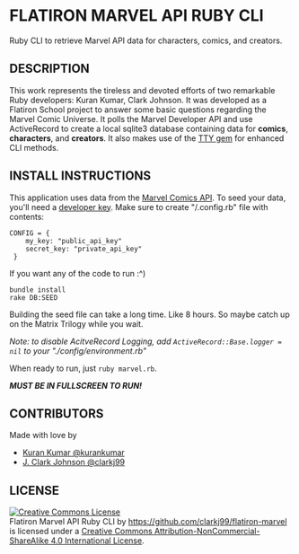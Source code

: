 # FLATIRON MARVEL API RUBY CLI
Ruby CLI to retrieve Marvel API data for characters, comics, and creators.

## DESCRIPTION
This work represents the tireless and devoted efforts of two remarkable Ruby developers:  Kuran Kumar, Clark Johnson.  It was developed as a Flatiron School project to answer some basic questions regarding the Marvel Comic Universe.  It polls the Marvel Developer API and use ActiveRecord to create a local sqlite3 database containing data for **comics**, **characters**, and **creators**. It also makes use of the [TTY gem](https://github.com/piotrmurach/tty) for enhanced CLI methods.

## INSTALL INSTRUCTIONS
This application uses data from the [Marvel Comics API](https://developer.marvel.com). To seed your data, you'll need a [developer key](https://developer.marvel.com/documentation/getting_started). 
Make sure to create "/.config.rb" file with contents:
```
CONFIG = {
    my_key: "public_api_key"
    secret_key: "private_api_key"
 }
 ```
 If you want any of the code to run :^)

 ```
 bundle install
 rake DB:SEED 
 ```
 Building the seed file can take a long time.  Like 8 hours. So maybe catch up on the Matrix Trilogy while you wait.
 
 *Note: to disable AcitveRecord Logging, add `ActiveRecord::Base.logger = nil` to your "./config/environment.rb"*

When ready to run, just `ruby marvel.rb`.
 
 ***MUST BE IN FULLSCREEN TO RUN!***

 ## CONTRIBUTORS

 Made with love by
 * [Kuran Kumar @kurankumar](https://github.com/kurankumar)
 * [J. Clark Johnson @clarkj99](https://github.com/clarkj99)

 ## LICENSE

<a rel="license" href="http://creativecommons.org/licenses/by-nc-sa/4.0/"><img alt="Creative Commons License" style="border-width:0" src="https://i.creativecommons.org/l/by-nc-sa/4.0/88x31.png" /></a><br /><span xmlns:dct="http://purl.org/dc/terms/" href="http://purl.org/dc/dcmitype/Text" property="dct:title" rel="dct:type">Flatiron Marvel API Ruby CLI</span> by <a xmlns:cc="http://creativecommons.org/ns#" href="https://github.com/clarkj99/flatiron-marvel" property="cc:attributionName" rel="cc:attributionURL">https://github.com/clarkj99/flatiron-marvel</a> is licensed under a <a rel="license" href="http://creativecommons.org/licenses/by-nc-sa/4.0/">Creative Commons Attribution-NonCommercial-ShareAlike 4.0 International License</a>.

